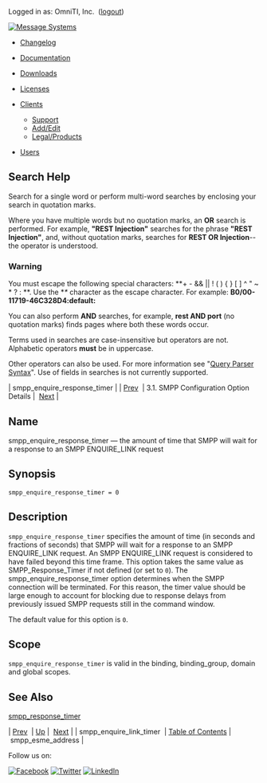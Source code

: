 Logged in as: OmniTI, Inc.  ([logout](https://support.messagesystems.com/logout.php))

[![Message Systems](https://support.messagesystems.com/images/ms-white205.png)](https://support.messagesystems.com/start.php) 

*   [Changelog](https://support.messagesystems.com/start.php?show=changelog)
*   [Documentation](https://support.messagesystems.com/docs/)
*   [Downloads](https://support.messagesystems.com/start.php)

*   [Licenses](https://support.messagesystems.com/license_summary.php)
*   <a href="">Clients</a>
    *   [Support](https://support.messagesystems.com/cs.php)
    *   [Add/Edit](https://support.messagesystems.com/edit_client.php)
    *   [Legal/Products](https://support.messagesystems.com/edit_products.php)
*   [Users](https://support.messagesystems.com/edit_customer.php)

## Search Help

Search for a single word or perform multi-word searches by enclosing your search in quotation marks.

Where you have multiple words but no quotation marks, an **OR** search is performed. For example, **"REST Injection"** searches for the phrase **"REST Injection"**, and, without quotation marks, searches for **REST OR Injection**--the operator is understood.

### Warning

You must escape the following special characters: **+ - && || ! ( ) { } [ ] ^ " ~ * ? : \**. Use the **\** character as the escape character. For example: **B0/00-11719-46C328D4\:default\:**

You can also perform **AND** searches, for example, **rest AND port** (no quotation marks) finds pages where both these words occur.

Terms used in searches are case-insensitive but operators are not. Alphabetic operators **must** be in uppercase.

Other operators can also be used. For more information see "[Query Parser Syntax](https://lucene.apache.org/core/old_versioned_docs/versions/3_0_0/queryparsersyntax.html)". Use of fields in searches is not currently supported.

| smpp_enquire_response_timer |
| [Prev](mobility.conf.smpp_enquire_link_timer.php)  | 3.1. SMPP Configuration Option Details |  [Next](mobility.conf.smpp_esme_address.php) |

<a name="mobility.conf.smpp_enquire_response_timer"></a>
## Name

smpp_enquire_response_timer — the amount of time that SMPP will wait for a response to an SMPP ENQUIRE_LINK request

## Synopsis

`smpp_enquire_response_timer = 0`

<a name="idp1608896"></a>
## Description

`smpp_enquire_response_timer` specifies the amount of time (in seconds and fractions of seconds) that SMPP will wait for a response to an SMPP ENQUIRE_LINK request. An SMPP ENQUIRE_LINK request is considered to have failed beyond this time frame. This option takes the same value as SMPP_Response_Timer if not defined (or set to `0`). The smpp_enquire_response_timer option determines when the SMPP connection will be terminated. For this reason, the timer value should be large enough to account for blocking due to response delays from previously issued SMPP requests still in the command window.

The default value for this option is `0`.

<a name="idp1613088"></a>
## Scope

`smpp_enquire_response_timer` is valid in the binding, binding_group, domain and global scopes.

<a name="idp1615408"></a>
## See Also

[smpp_response_timer](mobility.conf.smpp_response_timer.php "smpp_response_timer")

| [Prev](mobility.conf.smpp_enquire_link_timer.php)  | [Up](mobility.smpp.options.php#mobility.conf) |  [Next](mobility.conf.smpp_esme_address.php) |
| smpp_enquire_link_timer  | [Table of Contents](index.php) |  smpp_esme_address |

Follow us on:

[![Facebook](https://support.messagesystems.com/images/icon-facebook.png)](http://www.facebook.com/messagesystems) [![Twitter](https://support.messagesystems.com/images/icon-twitter.png)](http://twitter.com/#!/MessageSystems) [![LinkedIn](https://support.messagesystems.com/images/icon-linkedin.png)](http://www.linkedin.com/company/message-systems)